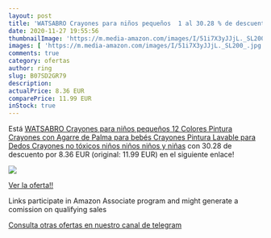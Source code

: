 ```yaml
---
layout: post
title: 'WATSABRO Crayones para niños pequeños  1 al 30.28 % de descuento'
date: 2020-11-27 19:55:56
thumbnailImage: 'https://m.media-amazon.com/images/I/51i7X3yJJjL._SL200_.jpg'
images: [ 'https://m.media-amazon.com/images/I/51i7X3yJJjL._SL200_.jpg' ]
comments: true
category: ofertas
author: ring
slug: B07SD2GR79
description:
actualPrice: 8.36 EUR
comparePrice: 11.99 EUR
inStock: true
---
```


Está [WATSABRO Crayones para niños pequeños  12 Colores Pintura Crayones con Agarre de Palma para bebés Crayones Pintura Lavable para Dedos Crayones no tóxicos  niños  niños  niños y niñas](https://www.amazon.es/dp/B07SD2GR79/?tag=tolees-21) con 30.28 de descuento por 8.36 EUR (original: 11.99 EUR) en el siguiente enlace!

[![](https://m.media-amazon.com/images/I/51i7X3yJJjL._SL200_.jpg)](https://www.amazon.es/dp/B07SD2GR79/?tag=tolees-21)

[Ver la oferta!!](https://www.amazon.es/dp/B07SD2GR79/?tag=tolees-21)

Links participate in Amazon Associate program and might generate a comission on qualifying sales

[Consulta otras ofertas en nuestro canal de telegram](https://t.me/s/ofertas25)

